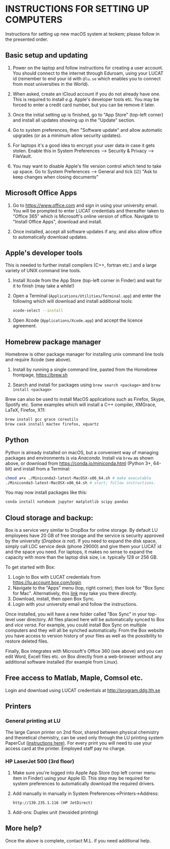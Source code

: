 # INSTRUCTIONS FOR SETTING UP COMPUTERS

Instructions for setting up new macOS system at teokem; please follow in the presented order.

## Basic setup and updating

1. Power on the laptop and follow instructions for creating a user account. You should connect to the internet through Eduroam, using your LUCAT id (remember to end your id with `@lu.se` which enables you to connect from most universities in the World).

2. When asked, create an iCloud account if you do not already
   have one. This is required to install _e.g._ Apple's developer tools etc. You may be forced to enter a credit card number, but you can be remove it later.

3. Once the initial setting up is finished, go to "App Store" (top-left corner)
   and install all updates showing up in the "Update" section.

4. Go to system preferences, then "Software update" and allow automatic
   upgrades (or as a minimum allow security updates).
   
5. For laptops it's a good idea to encrypt your user data in case it gets stolen. Enable this in System Preferences -->
   Security & Privacy --> FileVault.
   
6. You may want to disable Apple's file version control which tend to take up space.
   Go to System Preferences --> General and tick (☑) "Ask to keep changes when closing documents"

## Microsoft Office Apps

1. Go to https://www.office.com and sign in using your university email.
   You will be prompted to enter LUCAT credentials and thereafter
   taken to "Office 365" which is Microsoft's online version of office.
   Navigate to "Install Office Apps", download and install.

2. Once installed, accept all software updates if any, and also allow
   office to automatically download updates.

## Apple's developer tools

This is needed to further install compilers (C++, fortran etc.) and a large
variety of UNIX command line tools.

1. Install Xcode from the App Store (top-left corner in Finder) and wait for it to finish (may take a while!)

2. Open a Terminal (`Applications/Utilities/Terminal.app`) and enter
   the following which will download and install additional tools:
   ~~~ bash
   xcode-select --install
   ~~~

3. Open Xcode (`Applications/Xcode.app`) and accept the licence agreement.

## Homebrew package manager

Homebrew is other package manager for installing unix command line tools and require Xcode (see above).

1. Install by running a single command line, pasted from the Homebrew frontpage, https://brew.sh

2. Search and install for packages using `brew search <package>` and `brew install <package>`

Brew can also be used to install MacOS applications such as Firefox, Skype, Spotify etc.
Some examples which will install a C++ compiler, XMGrace, LaTeX, Firefox, X11:

~~~ bash
brew install gcc grace coreutils
brew cask install mactex firefox, xquartz
~~~

## Python

Python is already installed on macOS, but a convenient way of managing packages and environments is via _Anaconda_.
Install via `brew` as shown above, or download from https://conda.io/miniconda.html (Python 3+, 64-bit) and install from a Terminal:

~~~ bash
chmod a+x ./Miniconda3-latest-MacOSX-x86_64.sh # make executable
./Miniconda3-latest-MacOSX-x86_64.sh # start; follow instructions.
~~~

You may now install packages like this:

~~~ bash
conda install notebook jupyter matplotlib scipy pandas
~~~

## Cloud storage and backup:

Box is a service very similar to DropBox for online storage. By default LU employees have 20 GB of free storage and the service is security approved by the university (_Dropbox is not_). If you need to expand the disk space, simply call LDC service desk (phone 29000) and give them your LUCAT id and the space you need. For laptops, it makes no sense to expand the capacity with more than the laptop disk size, i.e. typically 128 or 256 GB.

To get started with Box:

1. Login to Box with LUCAT credentials from https://lu.account.box.com/login
2. Navigate to the "Apps" menu (top, right corner); then look for "Box Sync for Mac". Alternatively, this [link](https://app.box.com/settings/sync) may take you there directly.
3. Download, install, then open Box Sync.
4. Login with your university email and follow the instructions.

Once installed, you will have a new folder called "Box Sync" in your top-level user directory. All files placed here will be automatically synced to Box and _vice versa_. For example, you could install Box Sync on multiple computers and they will all be synched automatically. From the Box website you have access to version history of your files as well as the possibility to restore deleted files.

Finally, Box integrates with Microsoft's Office 360 (see above) and you can edit Word, Excell files etc. on Box directly from a web-browser without any additional software installed (for example from Linux). 

## Free access to Matlab, Maple, Comsol etc.

Login and download using LUCAT credentials at http://program.ddg.lth.se

## Printers

### General printing at LU

The large Canon printer on 2nd floor, shared between physical chemistry and theoretical chemistry, can be used only through the LU printing system PaperCut [(instructions here)](http://www.print.lu.se/english/papercut/). For every print you will need to use your access card at the printer. Employed staff pay no charge.

### HP LaserJet 500 (3rd floor)

1. Make sure you're logged into Apple App Store (top left corner menu item in Finder) using your Apple ID.
   This step may be required for system preferences to automatically download the required drivers.

2. Add manually in manually in System Preferences->Printers->Address:

       http://130.235.1.116 (HP JetDirect)
       
3. Add-ons: Duplex unit (twosided printing)

## More help?

Once the above is complete, contact M.L. if you need additional help.
